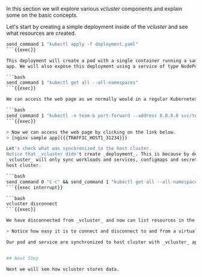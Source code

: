 In this section we will explore various _vcluster_ components and explain some
on the basic concepts.

Let's start by creating a simple deployment inside of the _vcluster_ and see
what resources are created.

```bash
send_command 1 "kubectl apply -f deployment.yaml"
```{{exec}}

This deployment will create a pod with a single container running a sample web
app. We will also expose this deployment using a service of type NodePort.

```bash
send_command 1 "kubectl get all --all-namespaces"
```{{exec}}

We can access the web page as we normally would in a regular Kubernetes cluster.

```bash
send_command 1 "kubectl -n team-b port-forward --address 0.0.0.0 svc/test-service 31234:80 > /dev/null &"
```{{exec}}

> Now we can access the web page by clicking on the link below.
> [nginx sample app]({{TRAFFIC_HOST1_31234}})

Let's check what was synchronized to the host cluster.
Notice that _vcluster didn't create _deployment_. This is because by default
_vcluster_ will only sync workloads and services, configmaps and secrets to the
host cluster.

```bash
send_command 0 "C-c" && send_command 1 "kubectl get all --all-namespaces"
```{{exec interrupt}}

```bash
vcluster disconnect
```{{exec}}

We have disconnected from _vcluster_ and now can list resources in the host cluster.

> Notice how easy it is to connect and disconnect to and from a virtual cluster

Our pod and service are synchronized to host cluster with _vcluster_ applying naming convention to avoid name collisions.


## Next Step

Next we will see how vcluster stores data.
